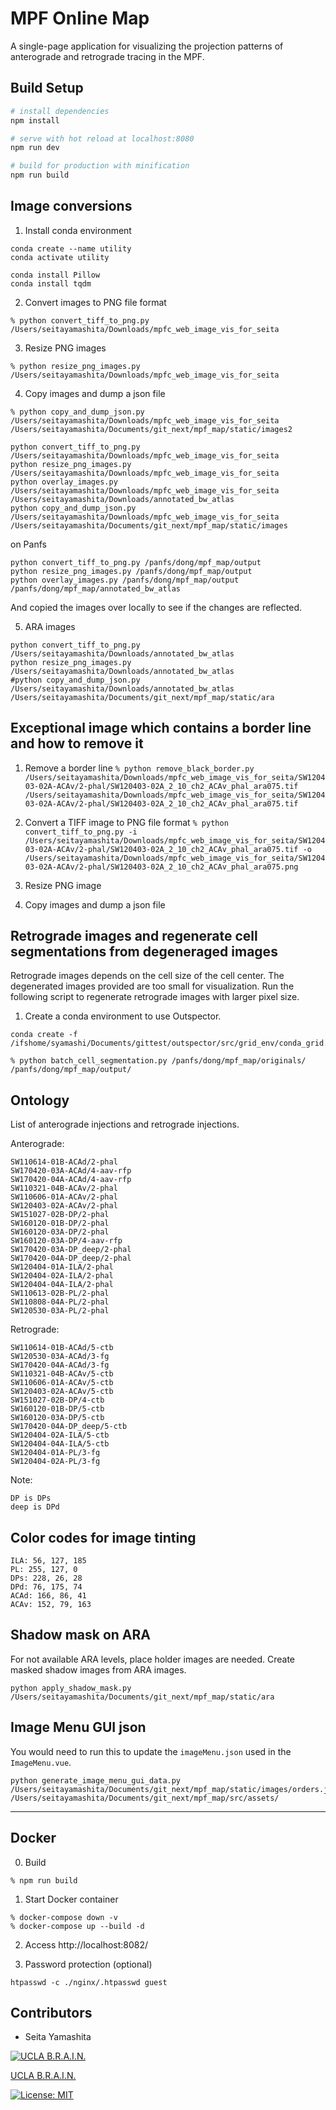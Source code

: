 # MPF Online Map

A single-page application for visualizing the projection patterns of anterograde and retrograde tracing in the MPF.

## Build Setup

``` bash
# install dependencies
npm install

# serve with hot reload at localhost:8080
npm run dev

# build for production with minification
npm run build
```

## Image conversions

1. Install conda environment
```
conda create --name utility
conda activate utility

conda install Pillow
conda install tqdm
```


2. Convert images to PNG file format

`% python convert_tiff_to_png.py /Users/seitayamashita/Downloads/mpfc_web_image_vis_for_seita`

3. Resize PNG images

`% python resize_png_images.py /Users/seitayamashita/Downloads/mpfc_web_image_vis_for_seita`

4. Copy images and dump a json file

`% python copy_and_dump_json.py /Users/seitayamashita/Downloads/mpfc_web_image_vis_for_seita /Users/seitayamashita/Documents/git_next/mpf_map/static/images2`


```
python convert_tiff_to_png.py /Users/seitayamashita/Downloads/mpfc_web_image_vis_for_seita
python resize_png_images.py /Users/seitayamashita/Downloads/mpfc_web_image_vis_for_seita
python overlay_images.py /Users/seitayamashita/Downloads/mpfc_web_image_vis_for_seita /Users/seitayamashita/Downloads/annotated_bw_atlas
python copy_and_dump_json.py /Users/seitayamashita/Downloads/mpfc_web_image_vis_for_seita /Users/seitayamashita/Documents/git_next/mpf_map/static/images
```

on Panfs
```
python convert_tiff_to_png.py /panfs/dong/mpf_map/output
python resize_png_images.py /panfs/dong/mpf_map/output
python overlay_images.py /panfs/dong/mpf_map/output /panfs/dong/mpf_map/annotated_bw_atlas
```
And copied the images over locally to see if the changes are reflected.


5. ARA images

```
python convert_tiff_to_png.py /Users/seitayamashita/Downloads/annotated_bw_atlas
python resize_png_images.py /Users/seitayamashita/Downloads/annotated_bw_atlas 
#python copy_and_dump_json.py /Users/seitayamashita/Downloads/annotated_bw_atlas /Users/seitayamashita/Documents/git_next/mpf_map/static/ara
```

## Exceptional image which contains a border line and how to remove it


1. Remove a border line
 `% python remove_black_border.py /Users/seitayamashita/Downloads/mpfc_web_image_vis_for_seita/SW120403-02A-ACAv/2-phal/SW120403-02A_2_10_ch2_ACAv_phal_ara075.tif /Users/seitayamashita/Downloads/mpfc_web_image_vis_for_seita/SW120403-02A-ACAv/2-phal/SW120403-02A_2_10_ch2_ACAv_phal_ara075.tif`

2. Convert a TIFF image to PNG file format 
`% python convert_tiff_to_png.py -i /Users/seitayamashita/Downloads/mpfc_web_image_vis_for_seita/SW120403-02A-ACAv/2-phal/SW120403-02A_2_10_ch2_ACAv_phal_ara075.tif -o /Users/seitayamashita/Downloads/mpfc_web_image_vis_for_seita/SW120403-02A-ACAv/2-phal/SW120403-02A_2_10_ch2_ACAv_phal_ara075.png`

3. Resize PNG image
4. Copy images and dump a json file


## Retrograde images and regenerate cell segmentations from degeneraged images

Retrograde images depends on the cell size of the cell center.  The degenerated images provided are too small for visualization.  Run the following script to regenerate retrograde images with larger pixel size.

1. Create a conda environment to use Outspector.

```
conda create -f /ifshome/syamashi/Documents/gittest/outspector/src/grid_env/conda_grid.yml 
```

```
% python batch_cell_segmentation.py /panfs/dong/mpf_map/originals/ /panfs/dong/mpf_map/output/
```


## Ontology

List of anterograde injections and retrograde injections.

Anterograde:
```
SW110614-01B-ACAd/2-phal
SW170420-03A-ACAd/4-aav-rfp
SW170420-04A-ACAd/4-aav-rfp
SW110321-04B-ACAv/2-phal
SW110606-01A-ACAv/2-phal
SW120403-02A-ACAv/2-phal
SW151027-02B-DP/2-phal
SW160120-01B-DP/2-phal
SW160120-03A-DP/2-phal
SW160120-03A-DP/4-aav-rfp
SW170420-03A-DP_deep/2-phal
SW170420-04A-DP_deep/2-phal
SW120404-01A-ILA/2-phal
SW120404-02A-ILA/2-phal
SW120404-04A-ILA/2-phal
SW110613-02B-PL/2-phal
SW110808-04A-PL/2-phal
SW120530-03A-PL/2-phal
```

Retrograde:
```
SW110614-01B-ACAd/5-ctb
SW120530-03A-ACAd/3-fg
SW170420-04A-ACAd/3-fg
SW110321-04B-ACAv/5-ctb
SW110606-01A-ACAv/5-ctb
SW120403-02A-ACAv/5-ctb
SW151027-02B-DP/4-ctb
SW160120-01B-DP/5-ctb
SW160120-03A-DP/5-ctb
SW170420-04A-DP_deep/5-ctb
SW120404-02A-ILA/5-ctb
SW120404-04A-ILA/5-ctb
SW120404-01A-PL/3-fg
SW120404-02A-PL/3-fg
```

Note:
```
DP is DPs
deep is DPd
```

## Color codes for image tinting

```
ILA: 56, 127, 185
PL: 255, 127, 0
DPs: 228, 26, 28
DPd: 76, 175, 74
ACAd: 166, 86, 41
ACAv: 152, 79, 163
```

## Shadow mask on ARA

For not available ARA levels, place holder images are needed.  Create masked shadow images from ARA images.

```
python apply_shadow_mask.py /Users/seitayamashita/Documents/git_next/mpf_map/static/ara
```

## Image Menu GUI json

You would need to run this to update the `imageMenu.json` used in the `ImageMenu.vue`.

```
python generate_image_menu_gui_data.py /Users/seitayamashita/Documents/git_next/mpf_map/static/images/orders.json /Users/seitayamashita/Documents/git_next/mpf_map/src/assets/
```

----

## Docker

0. Build

```
% npm run build
```

1. Start Docker container
```
% docker-compose down -v
% docker-compose up --build -d
```

2. Access http://localhost:8082/

3. Password protection (optional)

```
htpasswd -c ./nginx/.htpasswd guest
```

## Contributors
- Seita Yamashita

[![UCLA B.R.A.I.N.](https://uclabrain.org/wp-content/uploads/2024/12/logo-9-a2small.png)](http://brain.neurobio.ucla.edu/)

[UCLA B.R.A.I.N.](http://brain.neurobio.ucla.edu/)

[![License: MIT](https://img.shields.io/badge/License-MIT-yellow.svg)](LICENSE)

